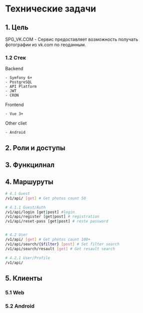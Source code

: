 # Технические задачи

## 1. Цель
SPG_VK.COM - Сервис предоставляет возможность получать фотографии из vk.com по геоданным.

### 1.2 Стек

Backend

    - Symfony 6+
    - PostgreSQL
    - API Platform
    - JWT
    - CRON
  
Frontend

    - Vue 3+

Other cliet

    - Android

## 2. Роли и доступы

## 3. Функцилнал

## 4. Маршуруты

```bash
# 4.1 Guest
/v1/api/ [get] # Get photos count 50

# 4.1.1 Guest/Auth
/v1/api/login [get|post] #login
/v1/api/register [get|post] # registration
/v1/api/reset-pass [get|post] # reste password


# 4.2 User
/v1/api/ [get] # Get photos count 100+
/v1/api/search/{$filter} [post] # Set filter search
/v1/api/search/resault [get] # Get resault search

# 4.2.1 User/Profile
/v1/api/

```

## 5. Клиенты

### 5.1 Web

### 5.2 Android
